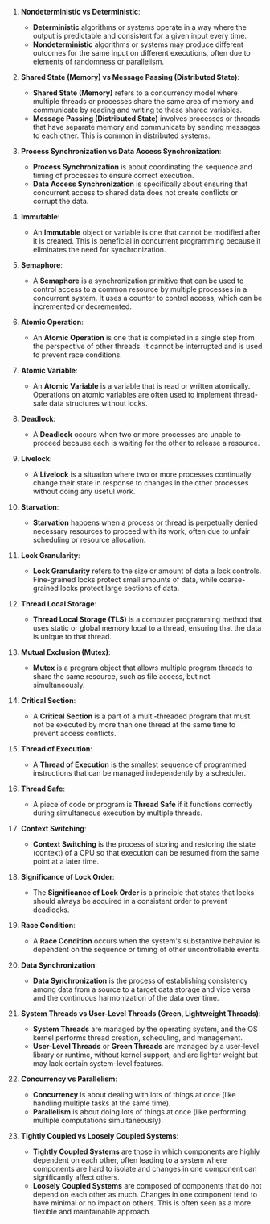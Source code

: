 1. **Nondeterministic vs Deterministic**:
    
    - **Deterministic** algorithms or systems operate in a way where the output is predictable and consistent for a given input every time.
    - **Nondeterministic** algorithms or systems may produce different outcomes for the same input on different executions, often due to elements of randomness or parallelism.
2. **Shared State (Memory) vs Message Passing (Distributed State)**:
    
    - **Shared State (Memory)** refers to a concurrency model where multiple threads or processes share the same area of memory and communicate by reading and writing to these shared variables.
    - **Message Passing (Distributed State)** involves processes or threads that have separate memory and communicate by sending messages to each other. This is common in distributed systems.
3. **Process Synchronization vs Data Access Synchronization**:
    
    - **Process Synchronization** is about coordinating the sequence and timing of processes to ensure correct execution.
    - **Data Access Synchronization** is specifically about ensuring that concurrent access to shared data does not create conflicts or corrupt the data.
4. **Immutable**:
    
    - An **Immutable** object or variable is one that cannot be modified after it is created. This is beneficial in concurrent programming because it eliminates the need for synchronization.
5. **Semaphore**:
    
    - A **Semaphore** is a synchronization primitive that can be used to control access to a common resource by multiple processes in a concurrent system. It uses a counter to control access, which can be incremented or decremented.
6. **Atomic Operation**:
    
    - An **Atomic Operation** is one that is completed in a single step from the perspective of other threads. It cannot be interrupted and is used to prevent race conditions.
7. **Atomic Variable**:
    
    - An **Atomic Variable** is a variable that is read or written atomically. Operations on atomic variables are often used to implement thread-safe data structures without locks.
8. **Deadlock**:
    
    - A **Deadlock** occurs when two or more processes are unable to proceed because each is waiting for the other to release a resource.
9. **Livelock**:
    
    - A **Livelock** is a situation where two or more processes continually change their state in response to changes in the other processes without doing any useful work.
10. **Starvation**:
    
    - **Starvation** happens when a process or thread is perpetually denied necessary resources to proceed with its work, often due to unfair scheduling or resource allocation.
11. **Lock Granularity**:
    
    - **Lock Granularity** refers to the size or amount of data a lock controls. Fine-grained locks protect small amounts of data, while coarse-grained locks protect large sections of data.
12. **Thread Local Storage**:
    
    - **Thread Local Storage (TLS)** is a computer programming method that uses static or global memory local to a thread, ensuring that the data is unique to that thread.
13. **Mutual Exclusion (Mutex)**:
    
    - **Mutex** is a program object that allows multiple program threads to share the same resource, such as file access, but not simultaneously.
14. **Critical Section**:
    
    - A **Critical Section** is a part of a multi-threaded program that must not be executed by more than one thread at the same time to prevent access conflicts.
15. **Thread of Execution**:
    
    - A **Thread of Execution** is the smallest sequence of programmed instructions that can be managed independently by a scheduler.
16. **Thread Safe**:
    
    - A piece of code or program is **Thread Safe** if it functions correctly during simultaneous execution by multiple threads.
17. **Context Switching**:
    
    - **Context Switching** is the process of storing and restoring the state (context) of a CPU so that execution can be resumed from the same point at a later time.
18. **Significance of Lock Order**:
    
    - The **Significance of Lock Order** is a principle that states that locks should always be acquired in a consistent order to prevent deadlocks.
19. **Race Condition**:
    
    - A **Race Condition** occurs when the system's substantive behavior is dependent on the sequence or timing of other uncontrollable events.
20. **Data Synchronization**:
    
    - **Data Synchronization** is the process of establishing consistency among data from a source to a target data storage and vice versa and the continuous harmonization of the data over time.
21. **System Threads vs User-Level Threads (Green, Lightweight Threads)**:
    
    - **System Threads** are managed by the operating system, and the OS kernel performs thread creation, scheduling, and management.
    - **User-Level Threads** or **Green Threads** are managed by a user-level library or runtime, without kernel support, and are lighter weight but may lack certain system-level features.
22. **Concurrency vs Parallelism**:
    
    - **Concurrency** is about dealing with lots of things at once (like handling multiple tasks at the same time).
    - **Parallelism** is about doing lots of things at once (like performing multiple computations simultaneously).
23. **Tightly Coupled vs Loosely Coupled Systems**:
    
    - **Tightly Coupled Systems** are those in which components are highly dependent on each other, often leading to a system where components are hard to isolate and changes in one component can significantly affect others.
    - **Loosely Coupled Systems** are composed of components that do not depend on each other as much. Changes in one component tend to have minimal or no impact on others. This is often seen as a more flexible and maintainable approach.